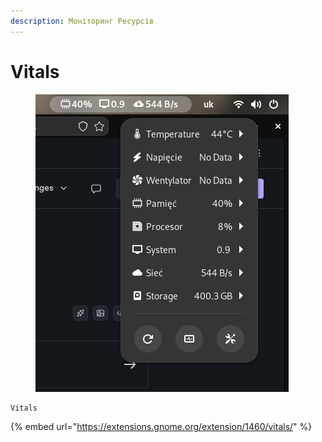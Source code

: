 ```yaml
---
description: Моніторинг Ресурсів
---
```


# Vitals

<figure><img src="../../.gitbook/assets/image (1).png" alt=""><figcaption></figcaption></figure>

```
Vitals
```

{% embed url="https://extensions.gnome.org/extension/1460/vitals/" %}
